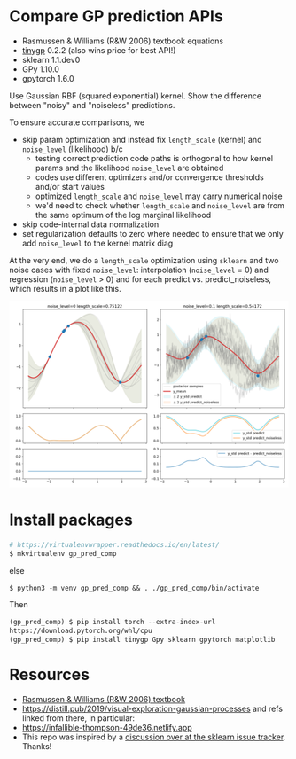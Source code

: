 # Compare GP prediction APIs

* Rasmussen & Williams (R&W 2006) textbook equations
* [tinygp](https://github.com/dfm/tinygp) 0.2.2 (also wins price for best API!)
* sklearn 1.1.dev0
* GPy 1.10.0
* gpytorch 1.6.0

Use Gaussian RBF (squared exponential) kernel. Show the difference between
"noisy" and "noiseless" predictions.

To ensure accurate comparisons, we

* skip param optimization and instead fix `length_scale` (kernel) and
  `noise_level` (likelihood) b/c
  * testing correct prediction code paths is orthogonal to how kernel params
    and the likelihood `noise_level` are obtained
  * codes use different optimizers and/or convergence thresholds and/or start
    values
  * optimized `length_scale` and `noise_level` may carry numerical noise
  * we'd need to check whether `length_scale` and `noise_level` are from the
    same optimum of the log marginal likelihood
* skip code-internal data normalization
* set regularization defaults to zero where needed to ensure that we only add
  `noise_level` to the kernel matrix diag

At the very end, we do a `length_scale` optimization using `sklearn` and two
noise cases with fixed `noise_level`: interpolation (`noise_level` = 0) and
regression (`noise_level` > 0) and for each predict vs. predict_noiseless,
which results in a plot like this.

![](pics/gp.png)

# Install packages

```sh
# https://virtualenvwrapper.readthedocs.io/en/latest/
$ mkvirtualenv gp_pred_comp
```

else

```
$ python3 -m venv gp_pred_comp && . ./gp_pred_comp/bin/activate
```

Then

```
(gp_pred_comp) $ pip install torch --extra-index-url https://download.pytorch.org/whl/cpu
(gp_pred_comp) $ pip install tinygp Gpy sklearn gpytorch matplotlib
```

# Resources

* [Rasmussen & Williams (R&W 2006) textbook](http://www.gaussianprocess.org/gpml)
* <https://distill.pub/2019/visual-exploration-gaussian-processes> and refs
  linked from there, in particular:
* <https://infallible-thompson-49de36.netlify.app>
* This repo was inspired by a [discussion over at the sklearn issue
  tracker](https://github.com/scikit-learn/scikit-learn/issues/22945). Thanks!
